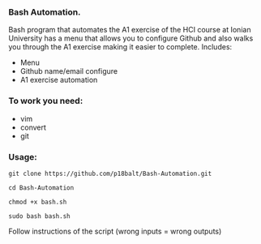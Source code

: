 ### Bash Automation.
Bash program that automates the A1 exercise of the HCI course at Ionian University
has a menu that allows you to configure Github and also walks you through the A1 exercise making it easier to complete.
Includes:
- Menu
- Github name/email configure
- A1 exercise automation

### To work you need:
- vim
- convert
- git

### Usage:

```
git clone https://github.com/p18balt/Bash-Automation.git

cd Bash-Automation

chmod +x bash.sh

sudo bash bash.sh
```
Follow instructions of the script (wrong inputs = wrong outputs)
